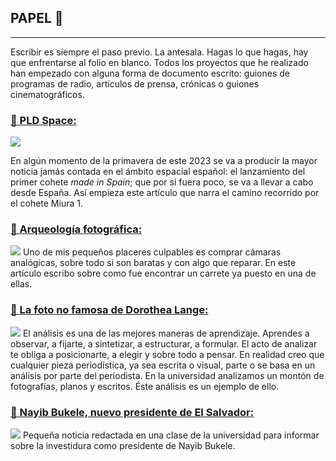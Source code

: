 ## PAPEL 📰
---
Escribir es siempre el paso previo. La antesala. Hagas lo que hagas, hay que enfrentarse al folio en blanco. Todos los proyectos que he realizado han empezado con alguna forma de documento escrito: guiones de programas de radio, artículos de prensa, crónicas o guiones cinematográficos.
<br>

### <a href="https://adrianlopezsoler.medium.com/así-ha-sido-el-viaje-del-cohete-mirua-1-de-pld-space-hasta-la-plataforma-de-lanzamiento-1a67004315d0">🔗 PLD Space:</a>
<a href="https://adrianlopezsoler.medium.com/así-ha-sido-el-viaje-del-cohete-mirua-1-de-pld-space-hasta-la-plataforma-de-lanzamiento-1a67004315d0"><img src="images/dummy_thumbnail.jpg?raw=true"/></a>

En algún momento de la primavera de este 2023 se va a producir la mayor noticia jamás contada en el ámbito espacial español: el lanzamiento del primer cohete *made in Spain*; que por si fuera poco, se va a llevar a cabo desde España. Así empieza este artículo que narra el camino recorrido por el cohete Miura 1.
<br>

### <a href="https://adrianlopezsoler.medium.com/arqueología-fotográfica-9aefd9cedfba">🔗 Arqueología fotográfica:</a>
<img src="images/dummy_thumbnail.jpg?raw=true"/>
Uno de mis pequeños placeres culpables es comprar cámaras analógicas, sobre todo si son baratas y con algo que reparar. En este artículo escribo sobre como fue encontrar un carrete ya puesto en una de ellas.
<br>

### <a href="https://adrianlopezsoler.medium.com/la-foto-no-famosa-de-dorothea-lange-1f85b0c3e439" target="_blank">🔗 La foto no famosa de Dorothea Lange:</a>
<img src="images/dummy_thumbnail.jpg?raw=true"/>
El análisis es una de las mejores maneras de aprendizaje. Aprendes a observar, a fijarte, a sintetizar, a estructurar, a formular. El acto de analizar te obliga a posicionarte, a elegir y sobre todo a pensar. En realidad creo que cualquier pieza periodística, ya sea escrita o visual, parte o se basa en un análisis por parte del periodista. En la universidad analizamos un montón de fotografías, planos y escritos. Éste análisis es un ejemplo de ello. 
<br>

### <a href="https://medium.com/@adrianlopezsoler/nayib-bukele-hace-historia-en-el-salvador-al-romper-con-el-bipartidismo-y-convertirse-en-el-nuevo-2178365314a2" target="_blank">🔗 Nayib Bukele, nuevo presidente de El Salvador:</a>
<img src="images/dummy_thumbnail.jpg?raw=true"/>
Pequeña noticia redactada en una clase de la universidad para informar sobre la investidura como presidente de Nayib Bukele.
<br>

